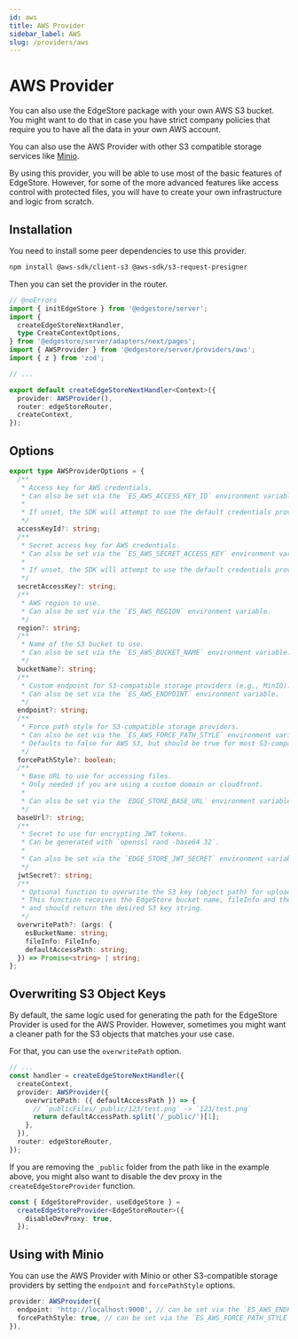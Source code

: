 ```yaml
---
id: aws
title: AWS Provider
sidebar_label: AWS
slug: /providers/aws
---
```


# AWS Provider

You can also use the EdgeStore package with your own AWS S3 bucket. You might want to do that in case you have strict company policies that require you to have all the data in your own AWS account.

You can also use the AWS Provider with other S3 compatible storage services like [Minio](https://min.io/).

By using this provider, you will be able to use most of the basic features of EdgeStore. However, for some of the more advanced features like access control with protected files, you will have to create your own infrastructure and logic from scratch.

## Installation

You need to install some peer dependencies to use this provider.

```bash
npm install @aws-sdk/client-s3 @aws-sdk/s3-request-presigner
```

Then you can set the provider in the router.

```ts twoslash {6, 12}
// @noErrors
import { initEdgeStore } from '@edgestore/server';
import {
  createEdgeStoreNextHandler,
  type CreateContextOptions,
} from '@edgestore/server/adapters/next/pages';
import { AWSProvider } from '@edgestore/server/providers/aws';
import { z } from 'zod';

// ...

export default createEdgeStoreNextHandler<Context>({
  provider: AWSProvider(),
  router: edgeStoreRouter,
  createContext,
});
```

## Options

```ts
export type AWSProviderOptions = {
  /**
   * Access key for AWS credentials.
   * Can also be set via the `ES_AWS_ACCESS_KEY_ID` environment variable.
   *
   * If unset, the SDK will attempt to use the default credentials provider chain.
   */
  accessKeyId?: string;
  /**
   * Secret access key for AWS credentials.
   * Can also be set via the `ES_AWS_SECRET_ACCESS_KEY` environment variable.
   *
   * If unset, the SDK will attempt to use the default credentials provider chain.
   */
  secretAccessKey?: string;
  /**
   * AWS region to use.
   * Can also be set via the `ES_AWS_REGION` environment variable.
   */
  region?: string;
  /**
   * Name of the S3 bucket to use.
   * Can also be set via the `ES_AWS_BUCKET_NAME` environment variable.
   */
  bucketName?: string;
  /**
   * Custom endpoint for S3-compatible storage providers (e.g., MinIO).
   * Can also be set via the `ES_AWS_ENDPOINT` environment variable.
   */
  endpoint?: string;
  /**
   * Force path style for S3-compatible storage providers.
   * Can also be set via the `ES_AWS_FORCE_PATH_STYLE` environment variable.
   * Defaults to false for AWS S3, but should be true for most S3-compatible providers.
   */
  forcePathStyle?: boolean;
  /**
   * Base URL to use for accessing files.
   * Only needed if you are using a custom domain or cloudfront.
   *
   * Can also be set via the `EDGE_STORE_BASE_URL` environment variable.
   */
  baseUrl?: string;
  /**
   * Secret to use for encrypting JWT tokens.
   * Can be generated with `openssl rand -base64 32`.
   *
   * Can also be set via the `EDGE_STORE_JWT_SECRET` environment variable.
   */
  jwtSecret?: string;
  /**
   * Optional function to overwrite the S3 key (object path) for uploads.
   * This function receives the EdgeStore bucket name, fileInfo and the default S3 key
   * and should return the desired S3 key string.
   */
  overwritePath?: (args: {
    esBucketName: string;
    fileInfo: FileInfo;
    defaultAccessPath: string;
  }) => Promise<string> | string;
};
```

## Overwriting S3 Object Keys

By default, the same logic used for generating the path for the EdgeStore Provider is used for the AWS Provider. However, sometimes you might want a cleaner path for the S3 objects that matches your use case.

For that, you can use the `overwritePath` option.

```ts {4-7}
// ...
const handler = createEdgeStoreNextHandler({
  createContext,
  provider: AWSProvider({
    overwritePath: ({ defaultAccessPath }) => {
      // `publicFiles/_public/123/test.png` -> `123/test.png`
      return defaultAccessPath.split('/_public/')[1];
    },
  }),
  router: edgeStoreRouter,
});
```

If you are removing the `_public` folder from the path like in the example above, you might also want to disable the dev proxy in the `createEdgeStoreProvider` function.

```ts
const { EdgeStoreProvider, useEdgeStore } =
  createEdgeStoreProvider<EdgeStoreRouter>({
    disableDevProxy: true,
  });
```

## Using with Minio

You can use the AWS Provider with Minio or other S3-compatible storage providers by setting the `endpoint` and `forcePathStyle` options.

```ts
provider: AWSProvider({
  endpoint: 'http://localhost:9000', // can be set via the `ES_AWS_ENDPOINT` environment variable
  forcePathStyle: true, // can be set via the `ES_AWS_FORCE_PATH_STYLE` environment variable
}),
```